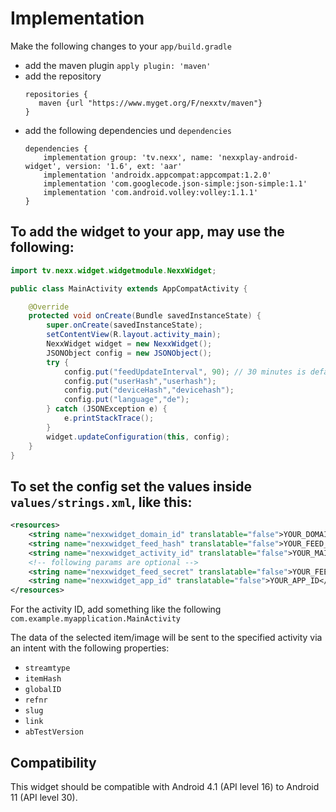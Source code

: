 # Implementation
Make the following changes to your `app/build.gradle`
- add the maven plugin `apply plugin: 'maven'`
- add the repository
     ```
    repositories {
        maven {url "https://www.myget.org/F/nexxtv/maven"}
    }
    ```
- add the following dependencies und `dependencies`
    ```
    dependencies {
        implementation group: 'tv.nexx', name: 'nexxplay-android-widget', version: '1.6', ext: 'aar'
        implementation 'androidx.appcompat:appcompat:1.2.0'
        implementation 'com.googlecode.json-simple:json-simple:1.1'
        implementation 'com.android.volley:volley:1.1.1'
    }
    ```


## To add the widget to your app, may use the following:
```java
import tv.nexx.widget.widgetmodule.NexxWidget;

public class MainActivity extends AppCompatActivity {

    @Override
    protected void onCreate(Bundle savedInstanceState) {
        super.onCreate(savedInstanceState);
        setContentView(R.layout.activity_main);
        NexxWidget widget = new NexxWidget();
        JSONObject config = new JSONObject();
        try {
            config.put("feedUpdateInterval", 90); // 30 minutes is default value
            config.put("userHash","userhash");
            config.put("deviceHash","devicehash");
            config.put("language","de");
        } catch (JSONException e) {
            e.printStackTrace();
        }
        widget.updateConfiguration(this, config);
    }
}
```
## To set the config set the values inside `values/strings.xml`, like this:
```xml
<resources>
    <string name="nexxwidget_domain_id" translatable="false">YOUR_DOMAIN_ID</string>
    <string name="nexxwidget_feed_hash" translatable="false">YOUR_FEED_HASH</string>
    <string name="nexxwidget_activity_id" translatable="false">YOUR_MAIN_ACTIVITY</string>
    <!-- following params are optional -->
    <string name="nexxwidget_feed_secret" translatable="false">YOUR_FEED_SECRET</string>
    <string name="nexxwidget_app_id" translatable="false">YOUR_APP_ID</string>
</resources>
```
For the activity ID, add something like the following `com.example.myapplication.MainActivity`

The data of the selected item/image will be sent to the specified activity via an intent with the following properties:
- `streamtype`
- `itemHash`
- `globalID`
- `refnr`
- `slug`
- `link`
- `abTestVersion`

## Compatibility
This widget should be compatible with Android 4.1 (API level 16) to Android 11 (API level 30).
